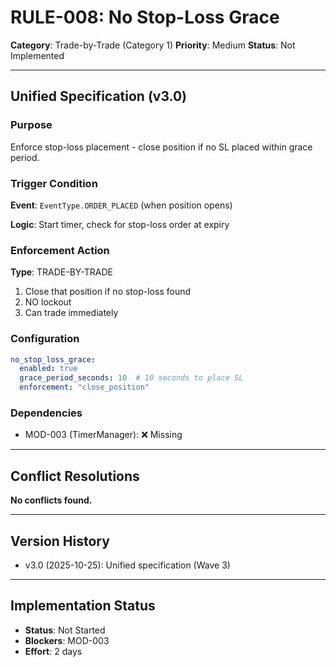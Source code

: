 # RULE-008: No Stop-Loss Grace

**Category**: Trade-by-Trade (Category 1)
**Priority**: Medium
**Status**: Not Implemented

---

## Unified Specification (v3.0)

### Purpose
Enforce stop-loss placement - close position if no SL placed within grace period.

### Trigger Condition
**Event**: `EventType.ORDER_PLACED` (when position opens)

**Logic**: Start timer, check for stop-loss order at expiry

### Enforcement Action
**Type**: TRADE-BY-TRADE

1. Close that position if no stop-loss found
2. NO lockout
3. Can trade immediately

### Configuration
```yaml
no_stop_loss_grace:
  enabled: true
  grace_period_seconds: 10  # 10 seconds to place SL
  enforcement: "close_position"
```

### Dependencies
- MOD-003 (TimerManager): ❌ Missing

---

## Conflict Resolutions
**No conflicts found.**

---

## Version History
- v3.0 (2025-10-25): Unified specification (Wave 3)

---

## Implementation Status
- **Status**: Not Started
- **Blockers**: MOD-003
- **Effort**: 2 days
